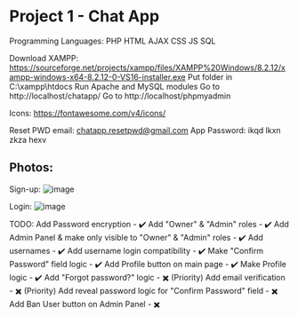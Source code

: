 # Project 1 - Chat App
Programming Languages:
PHP
HTML
AJAX
CSS
JS
SQL

Download XAMPP: https://sourceforge.net/projects/xampp/files/XAMPP%20Windows/8.2.12/xampp-windows-x64-8.2.12-0-VS16-installer.exe
Put folder in C:\xampp\htdocs
Run Apache and MySQL modules
Go to http://localhost/chatapp/
Go to http://localhost/phpmyadmin

Icons: https://fontawesome.com/v4/icons/

Reset PWD email: chatapp.resetpwd@gmail.com
App Password: ikqd lkxn zkza hexv

## Photos:
Sign-up:
![image](https://github.com/Kaiden-Buchter/PHP-Drive/assets/150194619/7114537a-e48b-4728-a269-bfcee364e97e)

Login:
![image](https://github.com/Kaiden-Buchter/PHP-Drive/assets/150194619/d60f53ac-9056-4305-a07f-1eb350b86f81)


TODO:
Add Password encryption - ✔️
Add "Owner" & "Admin" roles - ✔️
Add Admin Panel & make only visible to "Owner" & "Admin" roles - ✔️
Add usernames - ✔️
Add username login compatibility - ✔️
Make "Confirm Password" field logic - ✔️
Add Profile button on main page - ✔️
Make Profile logic - ✔️
Add "Forgot password?" logic - ✖️ (Priority)
Add email verification - ✖️ (Priority)
Add reveal password logic for "Confirm Password" field - ✖️
Add Ban User button on Admin Panel - ✖️
